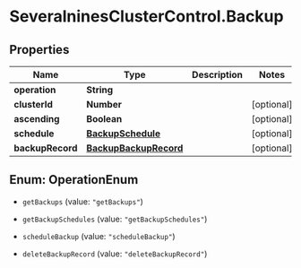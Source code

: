 # SeveralninesClusterControl.Backup

## Properties

Name | Type | Description | Notes
------------ | ------------- | ------------- | -------------
**operation** | **String** |  | 
**clusterId** | **Number** |  | [optional] 
**ascending** | **Boolean** |  | [optional] 
**schedule** | [**BackupSchedule**](BackupSchedule.md) |  | [optional] 
**backupRecord** | [**BackupBackupRecord**](BackupBackupRecord.md) |  | [optional] 



## Enum: OperationEnum


* `getBackups` (value: `"getBackups"`)

* `getBackupSchedules` (value: `"getBackupSchedules"`)

* `scheduleBackup` (value: `"scheduleBackup"`)

* `deleteBackupRecord` (value: `"deleteBackupRecord"`)




